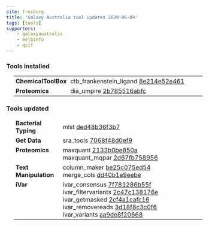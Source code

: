 ```yaml
---
site: freiburg
title: 'Galaxy Australia tool updates 2020-06-09'
tags: [tools]
supporters:
    - galaxyaustralia
    - melbinfo
    - qcif
---
```



<style>
  table {
    width: 100%;
    margin: 10px 20px;
  }
  table th {
    display: none;
  }
  td {
    padding: 3px 5px;
  }
  tr td:nth-child(1) {
    vertical-align: top;
    width: 25%;
  }
</style>

### Tools installed

| Section | Tool |
|---------|-----|
| **ChemicalToolBox** | ctb_frankenstein_ligand [8e214e52e461](https://toolshed.g2.bx.psu.edu/view/bgruening/ctb_frankenstein_ligand/8e214e52e461) |
| **Proteomics** | dia_umpire [2b785516abfc](https://toolshed.g2.bx.psu.edu/view/galaxyp/dia_umpire/2b785516abfc) |

### Tools updated

| Section | Tool |
|---------|-----|
| **Bacterial Typing** | mlst [ded48b36f3b7](https://toolshed.g2.bx.psu.edu/view/iuc/mlst/ded48b36f3b7) |
| **Get Data** | sra_tools [7068f48d0ef9](https://toolshed.g2.bx.psu.edu/view/iuc/sra_tools/7068f48d0ef9) |
| **Proteomics** | maxquant [2133b0be850a](https://toolshed.g2.bx.psu.edu/view/galaxyp/maxquant/2133b0be850a)<br/>maxquant_mqpar [2d67fb758956](https://toolshed.g2.bx.psu.edu/view/galaxyp/maxquant_mqpar/2d67fb758956) |
| **Text Manipulation** | column_maker [be25c075ed54](https://toolshed.g2.bx.psu.edu/view/devteam/column_maker/be25c075ed54)<br/>merge_cols [dd40b1e9eebe](https://toolshed.g2.bx.psu.edu/view/devteam/merge_cols/dd40b1e9eebe) |
| **iVar** | ivar_consensus [7f781286b55f](https://toolshed.g2.bx.psu.edu/view/iuc/ivar_consensus/7f781286b55f)<br/>ivar_filtervariants [2c47c138176e](https://toolshed.g2.bx.psu.edu/view/iuc/ivar_filtervariants/2c47c138176e)<br/>ivar_getmasked [2cf4a1cafc16](https://toolshed.g2.bx.psu.edu/view/iuc/ivar_getmasked/2cf4a1cafc16)<br/>ivar_removereads [3d18f8c3c0f6](https://toolshed.g2.bx.psu.edu/view/iuc/ivar_removereads/3d18f8c3c0f6)<br/>ivar_variants [aa9de8f20668](https://toolshed.g2.bx.psu.edu/view/iuc/ivar_variants/aa9de8f20668) |
